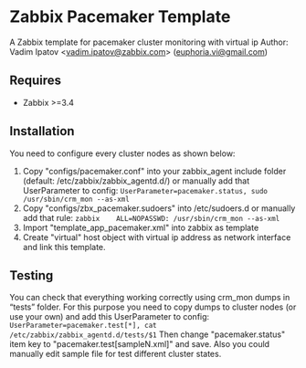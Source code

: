 # Zabbix Pacemaker Template
A Zabbix template for pacemaker cluster monitoring with virtual ip
Author: Vadim Ipatov <<vadim.ipatov@zabbix.com>> (<euphoria.vi@gmail.com>)

## Requires
* Zabbix >=3.4

## Installation
You need to configure every cluster nodes as shown below:
1. Copy "configs/pacemaker.conf" into your zabbix_agent include folder (default: /etc/zabbix/zabbix_agentd.d/) or manually add that UserParameter to config:
``UserParameter=pacemaker.status, sudo /usr/sbin/crm_mon --as-xml``
2. Copy "configs/zbx_pacemaker.sudoers" into /etc/sudoers.d or manually add that rule:
``zabbix	ALL=NOPASSWD: /usr/sbin/crm_mon --as-xml``
3. Import "template_app_pacemaker.xml" into zabbix as template
4. Create "virtual" host object with virtual ip address as network interface and link this template.

## Testing
You can check that everything working correctly using crm_mon dumps in “tests” folder. For this purpose you need to copy dumps to cluster nodes (or use your own) and add this UserParameter to config:
``UserParameter=pacemaker.test[*], cat /etc/zabbix/zabbix_agentd.d/tests/$1``
Then change "pacemaker.status" item key to "pacemaker.test[sampleN.xml]" and save.
Also you could manually edit sample file for test different cluster states.
